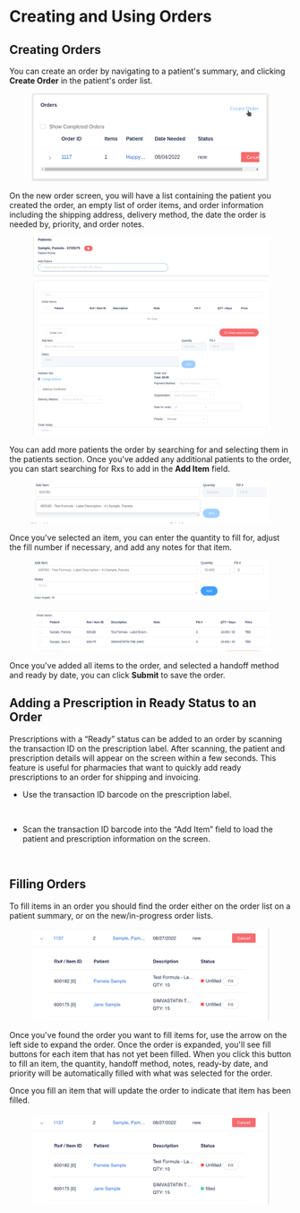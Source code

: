 # Creating and Using Orders

## Creating Orders

You can create an order by navigating to a patient's summary, and clicking **Create Order** in the patient's order list.

<figure><img src="../../.gitbook/assets/image (107).png" alt=""><figcaption></figcaption></figure>

On the new order screen, you will have a list containing the patient you created the order, an empty list of order items, and order information including the shipping address, delivery method, the date the order is needed by, priority, and order notes.

<figure><img src="../../.gitbook/assets/image (108).png" alt=""><figcaption></figcaption></figure>

You can add more patients the order by searching for and selecting them in the patients section. Once you've added any additional patients to the order, you can start searching for Rxs to add in the **Add Item** field.

<figure><img src="../../.gitbook/assets/image (110).png" alt=""><figcaption></figcaption></figure>

Once you've selected an item, you can enter the quantity to fill for, adjust the fill number if necessary, and add any notes for that item.

<figure><img src="../../.gitbook/assets/image (111).png" alt=""><figcaption></figcaption></figure>

<figure><img src="../../.gitbook/assets/image (112).png" alt=""><figcaption></figcaption></figure>

Once you've added all items to the order, and selected a handoff method and ready by date, you can click **Submit** to save the order.

## Adding a Prescription in Ready Status to an Order

Prescriptions with a “Ready” status can be added to an order by scanning the transaction ID on the prescription label. After scanning, the patient and prescription details will appear on the screen within a few seconds. This feature is useful for pharmacies that want to quickly add ready prescriptions to an order for shipping and invoicing.

* Use the transaction ID barcode on the prescription label.

<figure><img src="../../.gitbook/assets/Screenshot 2024-10-23 at 9.43.27 AM.png" alt=""><figcaption></figcaption></figure>

* Scan the transaction ID barcode into the “Add Item” field to load the patient and prescription information on the screen.

<figure><img src="../../.gitbook/assets/Screenshot 2024-10-23 at 10.21.29 AM.png" alt=""><figcaption></figcaption></figure>

## Filling Orders

To fill items in an order you should find the order either on the order list on a patient summary, or on the new/in-progress order lists.

<figure><img src="../../.gitbook/assets/image (113).png" alt=""><figcaption></figcaption></figure>

Once you've found the order you want to fill items for, use the arrow on the left side to expand the order. Once the order is expanded, you'll see fill buttons for each item that has not yet been filled. When you click this button to fill an item, the quantity, handoff method, notes, ready-by date, and priority will be automatically filled with what was selected for the order.

Once you fill an item that will update the order to indicate that item has been filled.

<figure><img src="../../.gitbook/assets/image (114).png" alt=""><figcaption></figcaption></figure>
